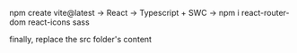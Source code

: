 npm create vite@latest -> React -> Typescript + SWC -> npm i react-router-dom react-icons sass

finally, replace the src folder's content
